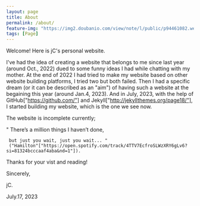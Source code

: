 ```yaml
---
layout: page
title: About
permalink: /about/
feature-img: "https://img2.doubanio.com/view/note/l/public/p94461082.webp"
tags: [Page]
---
```


Welcome! Here is jC's personal website. 

I've had the idea of creating a website that belongs to me since last year (around Oct., 2022) dued to some funny ideas I had while chatting with my mother. At the end of 2022 I had tried to make my website based on other website building platforms, I tried two but both failed. Then I had a specific dream (or it can be described as an "aim") of having such a website at the begaining this year (around Jan.4, 2023). And in July, 2023, with the help of GitHub["https://github.com/"] and Jekyll["http://jekyllthemes.org/page18/"], I started building my website, which is the one we see now. 

The website is incomplete currently;

  "  There’s a million things I haven’t done,

     but just you wait, just you wait... " 
     ("Hamilton"["https://open.spotify.com/track/4TTV7EcfroSLWzXRY6gLv6?si=81324bcccaaf4aba&nd=1"]). 

Thanks for your vist and reading!

Sincerely,

jC.

July.17, 2023
